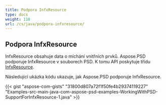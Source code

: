 ```yaml
---
title: Podpora InfxResource
type: docs
weight: 110
url: /cs/java/podpora-infxresource/
---
```


## **Podpora InfxResource**
InfxResource obsahuje data o míchání vnitřních prvků. Aspose.PSD podporuje InfxResource v souborech PSD. K tomu API poskytuje třídu [InfxResource](https://reference.aspose.com/java/psd/com.aspose.psd.fileformats.psd.layers.layerresources/InfxResource).

Následující ukázka kódu ukazuje, jak Aspose.PSD podporuje InfxResource.

{{< gist "aspose-com-gists" "31800d807a72f1f50fe4b29374119227" "Examples-src-main-java-com-aspose-psd-examples-WorkingWithPSD-SupportForInfxResource-1.java" >}}
